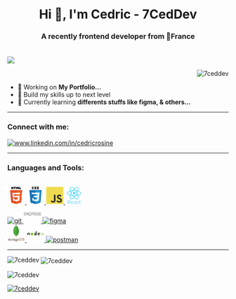 <h1 align="center">Hi 👋, I'm Cedric - 7CedDev</h1>
<h3 align="center">A recently frontend developer from 📍France</h3>
<br>
<img align="center" src="https://media1.giphy.com/media/qgQUggAC3Pfv687qPC/giphy.gif?cid=ecf05e47qechttlh2kznnj6frc6p7jgci2qywx2glsc317bq&ep=v1_gifs_search&rid=giphy.gif&ct=g" >
<p align="right"> <img src="https://komarev.com/ghpvc/?username=7ceddev&label=Profile%20views&color=0e75b6&style=flat" alt="7ceddev" /> </p>

- 🔭 Working on **My Portfolio...**
- 🚀 Build my skills up to next level
- 🌱 Currently learning **differents stuffs like figma, & others...**
  
<hr>  
<h3 align="left">Connect with me:</h3>
<p align="left">
<a href="https://linkedin.com/in/www.linkedin.com/in/cedricrosine" target="blank"><img align="center" src="https://raw.githubusercontent.com/rahuldkjain/github-profile-readme-generator/master/src/images/icons/Social/linked-in-alt.svg" alt="www.linkedin.com/in/cedricrosine" height="30" width="40" /></a>
</p>
<hr>

<h3 align="left">Languages and Tools:</h3>
<p align="left"> 
  <br>
  <a href="https://www.w3.org/html/" target="_blank" rel="noreferrer"> <img src="https://raw.githubusercontent.com/devicons/devicon/master/icons/html5/html5-original-wordmark.svg" alt="html5" width="40" height="40"/> </a> 
  <a href="https://www.w3schools.com/css/" target="_blank" rel="noreferrer"> <img src="https://raw.githubusercontent.com/devicons/devicon/master/icons/css3/css3-original-wordmark.svg" alt="css3" width="40" height="40"/> </a> 
  <a href="https://developer.mozilla.org/en-US/docs/Web/JavaScript" target="_blank" rel="noreferrer"> <img src="https://raw.githubusercontent.com/devicons/devicon/master/icons/javascript/javascript-original.svg" alt="javascript" width="40" height="40"/> </a> 
  <a href="https://reactjs.org/" target="_blank" rel="noreferrer"> <img src="https://raw.githubusercontent.com/devicons/devicon/master/icons/react/react-original-wordmark.svg" alt="react" width="40" height="40"/> </a> 
  <br>
  <a href="https://git-scm.com/" target="_blank" rel="noreferrer"> <img src="https://www.vectorlogo.zone/logos/git-scm/git-scm-icon.svg" alt="git" width="40" height="40"/> </a>
  <a href="https://expressjs.com" target="_blank" rel="noreferrer"> <img src="https://raw.githubusercontent.com/devicons/devicon/master/icons/express/express-original-wordmark.svg" alt="express" width="40" height="40"/> </a> 
  <a href="https://www.figma.com/" target="_blank" rel="noreferrer"> <img src="https://www.vectorlogo.zone/logos/figma/figma-icon.svg" alt="figma" width="40" height="40"/> </a> 
  <br>
  <a href="https://www.mongodb.com/" target="_blank" rel="noreferrer"> <img src="https://raw.githubusercontent.com/devicons/devicon/master/icons/mongodb/mongodb-original-wordmark.svg" alt="mongodb" width="40" height="40"/> </a> 
  <a href="https://nodejs.org" target="_blank" rel="noreferrer"> <img src="https://raw.githubusercontent.com/devicons/devicon/master/icons/nodejs/nodejs-original-wordmark.svg" alt="nodejs" width="40" height="40"/> </a> 
  <a href="https://postman.com" target="_blank" rel="noreferrer"> <img src="https://www.vectorlogo.zone/logos/getpostman/getpostman-icon.svg" alt="postman" width="40" height="40"/> </a>   
<hr>
<p><img align="left" src="https://github-readme-stats.vercel.app/api/top-langs?username=7ceddev&show_icons=true&locale=en&layout=compact" alt="7ceddev" /></p>
<p>&nbsp;<img align="center" src="https://github-readme-stats.vercel.app/api?username=7ceddev&show_icons=true&locale=en" alt="7ceddev" /></p>
<p><img align="center" src="https://github-readme-streak-stats.herokuapp.com/?user=7ceddev&" alt="7ceddev" /></p>
<p align="left"> <a href="https://github.com/ryo-ma/github-profile-trophy"><img src="https://github-profile-trophy.vercel.app/?username=7ceddev" alt="7ceddev" /></a> </p>

